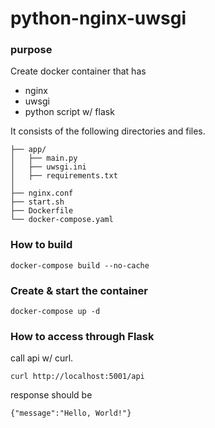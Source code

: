 # python-nginx-uwsgi

### purpose

Create docker container that has 

* nginx
* uwsgi
* python script w/ flask 

It consists of the following directories and files.

```
├── app/
│   ├── main.py
│   ├── uwsgi.ini
│   ├── requirements.txt
│
├── nginx.conf
├── start.sh
├── Dockerfile
└── docker-compose.yaml
```

### How to build

```
docker-compose build --no-cache
```

### Create & start the container

```
docker-compose up -d
```

### How to access through Flask

call api w/ curl.

```
curl http://localhost:5001/api 
```

response should be

```
{"message":"Hello, World!"}
```

